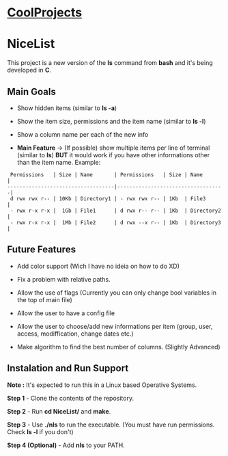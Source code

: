 # [__CoolProjects__](../README.md) #

# NiceList #

This project is a new version of the __ls__ command from __bash__ and it's being developed in __C__. 

## Main Goals ##

- Show hidden items (similar to __ls -a__)

- Show the item size, permissions and the item name (similar to __ls -l__)

- Show a column name per each of the new info

- __Main Feature__ -> (If possible) show multiple items per line of terminal (similar to __ls__) __BUT__ it would work if you have other informations other than the item name. Example:

```
 Permissions   | Size | Name       | Permissions   | Size | Name       |
-----------------------------------|-----------------------------------|
 d rwx rwx r-- | 10Kb | Directory1 | - rwx rwx r-- | 1Kb  | File3      |
 - rwx r-x r-x |  1Gb | File1      | d rwx r-- r-- | 1Kb  | Directory2 |
 - rwx r-x r-x |  1Mb | File2      | d rwx --x r-- | 1Kb  | Directory3 |
```

 ## Future Features ##

- Add color support (Wich I have no ideia on how to do XD)

- Fix a problem with relative paths.

- Allow the use of flags (Currently you can only change bool variables in the top of main file)

- Allow the user to have a config file

- Allow the user to choose/add new informations per item (group, user, access, modiffication, change dates etc.)

- Make algorithm to find the best number of columns. (Slightly Advanced)

## Instalation and Run Support ##

__Note :__ It's expected to run this in a Linux based Operative Systems.

__Step 1__ - Clone the contents of the repository.

__Step 2__ - Run __cd NiceList/__ and __make__.

__Step 3__ - Use __./nls__ to run the executable. (You must have run permissions. Check __ls -l__ if you don't)

__Step 4 (Optional)__ - Add __nls__ to your PATH.